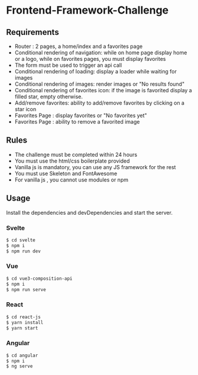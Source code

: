 # Frontend-Framework-Challenge

## Requirements
  - Router : 2 pages, a home/index and a favorites page
  - Conditional rendering of navigation: while on home page display home or a logo, while on favorites pages, you must display favorites
  - The form must be used to trigger an api call
  - Conditional rendering of loading: display a loader while waiting for images
  - Conditional rendering of images: render images or "No results found"
  - Conditional rendering of favorites icon: if the image is favorited display a filled star, empty otherwise.
  - Add/remove favorites: ability to add/remove favorites by clicking on a star icon
  - Favorites Page : display favorites or "No favorites yet"
  - Favorites Page : ability to remove a favorited image

## Rules

  - The challenge must be completed within 24 hours
  - You must use the html/css boilerplate provided
  - Vanilla js is mandatory, you can use any JS framework for the rest
  - You must use Skeleton and FontAwesome 
  - For vanilla js , you cannot use modules or npm
 
## Usage

Install the dependencies and devDependencies and start the server.

### Svelte
```sh
$ cd svelte
$ npm i
$ npm run dev
```
### Vue
```sh
$ cd vue3-composition-api
$ npm i
$ npm run serve
```
### React
```sh
$ cd react-js
$ yarn install
$ yarn start
```
### Angular
```sh
$ cd angular
$ npm i
$ ng serve
```
